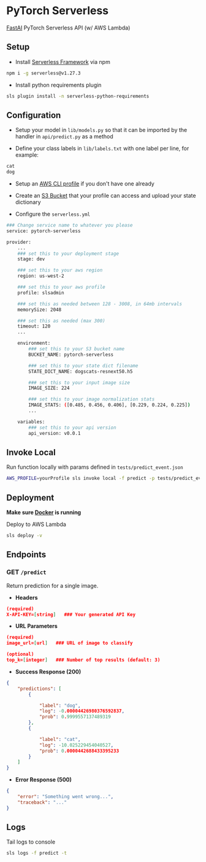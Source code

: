 # PyTorch Serverless

[FastAI](http://www.fast.ai) PyTorch Serverless API (w/ AWS Lambda)

## Setup

- Install [Serverless Framework](https://serverless.com/) via npm

```bash
npm i -g serverless@v1.27.3
```

- Install python requirements plugin

```bash
sls plugin install -n serverless-python-requirements
```

## Configuration

- Setup your model in `lib/models.py` so that it can be imported by the handler in `api/predict.py` as a method

- Define your class labels in `lib/labels.txt` with one label per line, for example:

```txt
cat
dog
```

- Setup an [AWS CLI profile](https://docs.aws.amazon.com/cli/latest/userguide/cli-multiple-profiles.html) if you
don't have one already

- Create an [S3 Bucket](https://docs.aws.amazon.com/AmazonS3/latest/dev/UsingBucket.html#create-bucket-intro) that your
profile can access and upload your state dictionary

- Configure the `serverless.yml`

```bash
### Change service name to whatever you please
service: pytorch-serverless

provider:
    ...
    ### set this to your deployment stage
    stage: dev

    ### set this to your aws region
    region: us-west-2

    ### set this to your aws profile
    profile: slsadmin

    ### set this as needed between 128 - 3008, in 64mb intervals
    memorySize: 2048

    ### set this as needed (max 300)
    timeout: 120
    ...

    environment:
        ### set this to your S3 bucket name
        BUCKET_NAME: pytorch-serverless

        ### set this to your state dict filename
        STATE_DICT_NAME: dogscats-resnext50.h5

        ### set this to your input image size
        IMAGE_SIZE: 224

        ### set this to your image normalization stats
        IMAGE_STATS: ([0.485, 0.456, 0.406], [0.229, 0.224, 0.225])
        ...

    variables:
        ### set this to your api version
        api_version: v0.0.1
```

## Invoke Local

Run function locally with params defined in `tests/predict_event.json`

```bash
AWS_PROFILE=yourProfile sls invoke local -f predict -p tests/predict_event.json
```

## Deployment

**Make sure [Docker](https://docs.docker.com/install/) is running**

Deploy to AWS Lambda

```bash
sls deploy -v
```

## Endpoints

### **GET** `/predict`

Return prediction for a single image.

- **Headers**

```json
(required)
X-API-KEY=[string]   ### Your generated API Key
```

- **URL Parameters**

```json
(required)
image_url=[url]   ### URL of image to classify

(optional)
top_k=[integer]   ### Number of top results (default: 3)
```

- **Success Response (200)**

```json
{
    "predictions": [
        {

            "label": "dog",
            "log": -0.00004426980376592837,
            "prob": 0.9999557137489319
        },
        {

            "label": "cat",
            "log": -10.025229454040527,
            "prob": 0.0000442688433395233
        }
    ]
}
```

- **Error Response (500)**

```json
{
    "error": "Something went wrong...",
    "traceback": "..."
}
```

## Logs

Tail logs to console

```bash
sls logs -f predict -t
```
